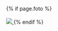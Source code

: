 
{% if page.foto %}
  <br/>
  <br/>
  <a href="/img/foto_{{page.foto | escape}}.jpg">
    <img src="/img/foto_{{page.foto | escape}}_thumb.jpg"/>
  </a>
{% endif %}
